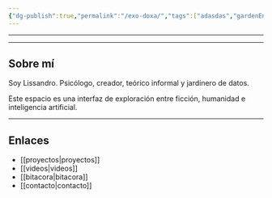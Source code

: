 ```yaml
---
{"dg-publish":true,"permalink":"/exo-doxa/","tags":["adasdas","gardenEntry"]}
---
```


---
---


## Sobre mí

Soy Lissandro. Psicólogo, creador, teórico informal y jardinero de datos.

Este espacio es una interfaz de exploración entre ficción, humanidad e inteligencia artificial.

---

## Enlaces

- [[proyectos\|proyectos]]
- [[videos\|videos]]
- [[bitacora\|bitacora]]
- [[contacto\|contacto]]